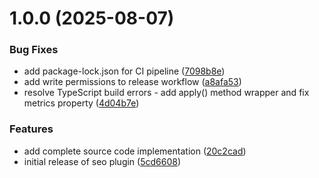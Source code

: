 # 1.0.0 (2025-08-07)


### Bug Fixes

* add package-lock.json for CI pipeline ([7098b8e](https://github.com/listenrightmeow/newk-plugin-seo/commit/7098b8eec9c42df90cc5eb72246448e38f77e5be))
* add write permissions to release workflow ([a8afa53](https://github.com/listenrightmeow/newk-plugin-seo/commit/a8afa537399d54c2452b39638d06c5944d3fdd31))
* resolve TypeScript build errors - add apply() method wrapper and fix metrics property ([4d04b7e](https://github.com/listenrightmeow/newk-plugin-seo/commit/4d04b7e93668d7bd486a9231ac475081c5ac05d5))


### Features

* add complete source code implementation ([20c2cad](https://github.com/listenrightmeow/newk-plugin-seo/commit/20c2cadb126a73bd6526d5eae1adee3dd44441e1))
* initial release of seo plugin ([5cd6608](https://github.com/listenrightmeow/newk-plugin-seo/commit/5cd6608228977edd8a221317825a452ec566b8b1))
